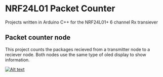 # NRF24L01 Packet Counter
Projects written in Arduino C++ for the NRF24L01+ 6 channel Rx transiever

## Packet counter node
This project counts the packages recieved from a transmitter node to a reciever node. Both nodes use the same type of oled display to show information.

[![Alt text](https://img.youtube.com/vi/5HXSOuJ47_0/0.jpg)](https://www.youtube.com/watch?v=5HXSOuJ47_0)
